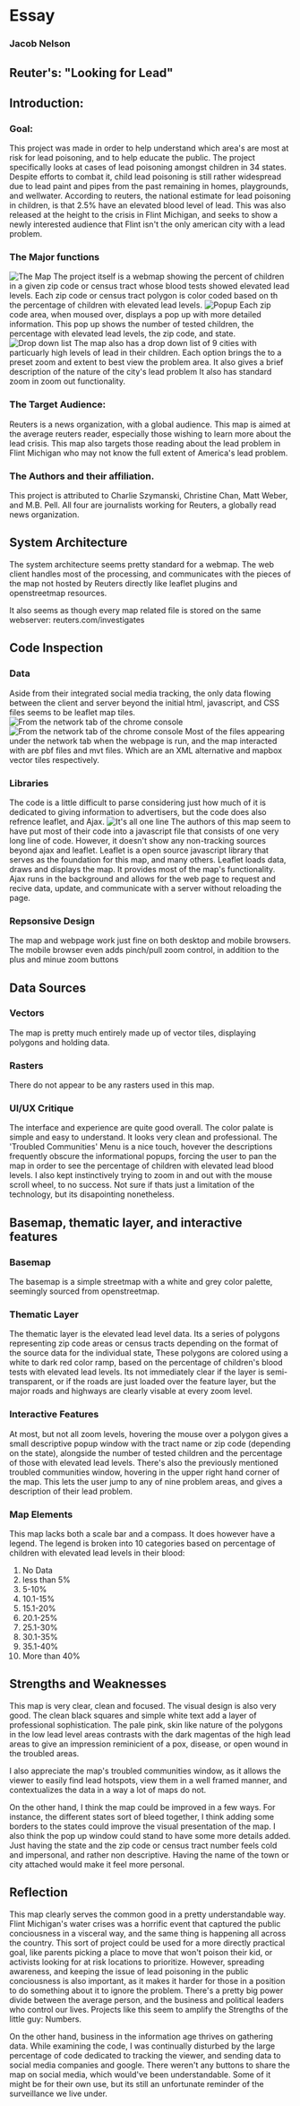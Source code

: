 # Essay
### Jacob Nelson

## Reuter's: "Looking for Lead"

## Introduction:

### Goal:

This project was made in order to help understand which area's are most at risk for lead poisoning, and to help educate the public. The project specifically looks at cases of lead poisoning amongst children in 34 states. Despite efforts to combat it, child lead poisoning is still rather widespread due to lead paint and pipes from the past remaining in homes, playgrounds, and wellwater. According to reuters, the national estimate for lead poisoning in children, is that 2.5% have an elevated blood level of lead.
This was also released at the height to the crisis in Flint Michigan, and seeks to show a newly interested audience that Flint isn't the only american city with a lead problem.

### The Major functions

![The Map](/img/map.png)
The project itself is a webmap showing the percent of children in a given zip code or census tract whose blood tests showed elevated lead levels. Each zip code or census tract polygon is color coded based on th the percentage of children with elevated lead levels.
![Popup](/img/map2.png)
Each zip code area, when moused over, displays a pop up with more detailed information. This pop up shows the number of tested children, the percentage with elevated lead levels, the zip code, and state.
![Drop down list](/img/map3.png)
The map also has a drop down list of 9 cities with particuarly high levels of lead in their children.
Each option brings the to a preset zoom and extent to best view the problem area.
It also gives a brief description of the nature of the city's lead problem
It also has standard zoom in zoom out functionality.

### The Target Audience:
Reuters is a news organization, with a global audience. This map is aimed at the average reuters reader, especially those wishing to learn more about the lead crisis. This map also targets those reading about the lead problem in Flint Michigan who may not know the full extent of America's lead problem.

### The Authors and their affiliation.
This project is attributed to Charlie Szymanski, Christine Chan, Matt Weber, and  M.B. Pell.
All four  are journalists working for Reuters, a globally read news organization.

## System Architecture
The system architecture seems pretty standard for a webmap. The web client handles most of the processing, and communicates with the pieces of the map not hosted by Reuters directly like leaflet plugins and openstreetmap resources.

It also seems as though every map related file is stored on the same webserver: reuters.com/investigates

## Code Inspection

### Data
Aside from their integrated social media tracking, the only data flowing between the client and server beyond the initial html, javascript, and CSS files seems to be leaflet map tiles.
![From the network tab of the chrome console](/img/code.png)
![From the network tab of the chrome console](/img/code2.png)
Most of the files appearing under the network tab when the webpage is run, and the map interacted with are pbf files and mvt files. Which are an XML alternative and mapbox vector tiles respectively.

### Libraries
The code is a little difficult to parse considering just how much of it is dedicated to giving information to advertisers, but the code does also refrence leaflet, and Ajax.
![It's all one line](/img/code2.png)
The authors of this map seem to have put most of their code into a javascript file that consists of one very long line of code.
However, it doesn't show any non-tracking sources beyond ajax and leaflet.
Leaflet is a open source javascript library that serves as the foundation for this map, and many others.
Leaflet loads data, draws and displays the map. It provides most of the map's functionality.
Ajax runs in the background and allows for the web page to request and recive data, update, and communicate with a server without reloading the page.

### Repsonsive Design
The map and webpage work just fine on both desktop and mobile browsers. The mobile browser even adds pinch/pull zoom control, in addition to the plus and minue zoom buttons

## Data Sources

### Vectors
The map is pretty much entirely made up of vector tiles, displaying polygons and holding data.
### Rasters
There do not appear to be any rasters used in this map.

### UI/UX Critique
The interface and experience are quite good overall. The color palate is simple and easy to understand.
It looks very clean and professional.
The 'Troubled Communities' Menu is a nice touch, hovever the descriptions frequently obscure the informational popups, forcing the user to pan the map in order to see the percentage of children with elevated lead blood levels.
I also kept instinctively trying to zoom in and out with the mouse scroll wheel, to no success. Not sure if thats just a limitation of the technology, but its disapointing nonetheless.

## Basemap, thematic layer, and interactive features

### Basemap
The basemap is a simple streetmap with a white and grey color palette, seemingly sourced from openstreetmap.

### Thematic Layer
The thematic layer is the elevated lead level data. Its a series of polygons representing zip code areas or census tracts depending on the format of the source data for the individual state,
These polygons are colored using a white to dark red color ramp, based on the percentage of children's blood tests with elevated lead levels.
Its not immediately clear if the layer is semi-transparent, or if the roads are just loaded over the feature layer, but the major roads and highways are clearly visable at every zoom level.

### Interactive Features
At most, but not all zoom levels, hovering the mouse over a polygon gives a small descriptive popup window with the tract name or zip code (depending on the state), alongside the number of tested children and the percentage of those with elevated lead levels.
There's also the previously mentioned troubled communities window, hovering in the upper right hand corner of the map. This lets the user jump to any of nine problem areas, and gives a description of their lead problem.

### Map Elements
This map lacks both a scale bar and a compass. It does however have a legend.
The legend is broken into 10 categories based on percentage of children with elevated lead levels in their blood:

1. No Data
2. less than 5%
3. 5-10%
4. 10.1-15%
5. 15.1-20%
6. 20.1-25%
7. 25.1-30%
8. 30.1-35%
9. 35.1-40%
10. More than 40%

## Strengths and Weaknesses
This map is very clear, clean and focused. The visual design is also very good. The clean black squares and simple white text add a layer of professional sophistication. The pale pink, skin like nature of the polygons in the low lead level areas contrasts with the dark magentas of the high lead areas to give an impression reminicient of a pox, disease, or open wound in the troubled areas.

I also appreciate the map's troubled communities window, as it allows the viewer to easily find lead hotspots, view them in a well framed manner, and contextualizes the data in a way a lot of maps do not.

On the other hand, I think the map could be improved in a few ways. For instance, the different states sort of bleed together, I think adding some borders to the states could improve the visual presentation of the map.
I also think the pop up window could stand to have some more details added. Just having the state and the zip code or census tract number feels cold and impersonal, and rather non descriptive. Having the name of the town or city attached would make it feel more personal.


## Reflection
This map clearly serves the common good in a pretty understandable way. Flint Michigan's water crises was a horrific event that captured the public conciousness in a visceral way, and the same thing is happening all across the country. This sort of project could be used for a more directly practical goal, like parents picking a place to move that won't poison their kid, or activists looking for at risk locations to prioritize. However, spreading awareness, and keeping the issue of lead poisoning in the public conciousness is also important, as it makes it harder for those in a position to do something about it to ignore the problem.
There's a pretty big power divide between the average person, and the business and political leaders who control our lives. Projects like this seem to amplify the Strengths of the little guy: Numbers.

On the other hand, business in the information age thrives on gathering data. While examining the code, I was continually disturbed by the large percentage of code dedicated to tracking the viewer, and sending data to social media companies and google. There weren't any buttons to share the map on social media, which would've been understandable. Some of it might be for their own use, but its still an unfortunate reminder of the surveillance we live under.
